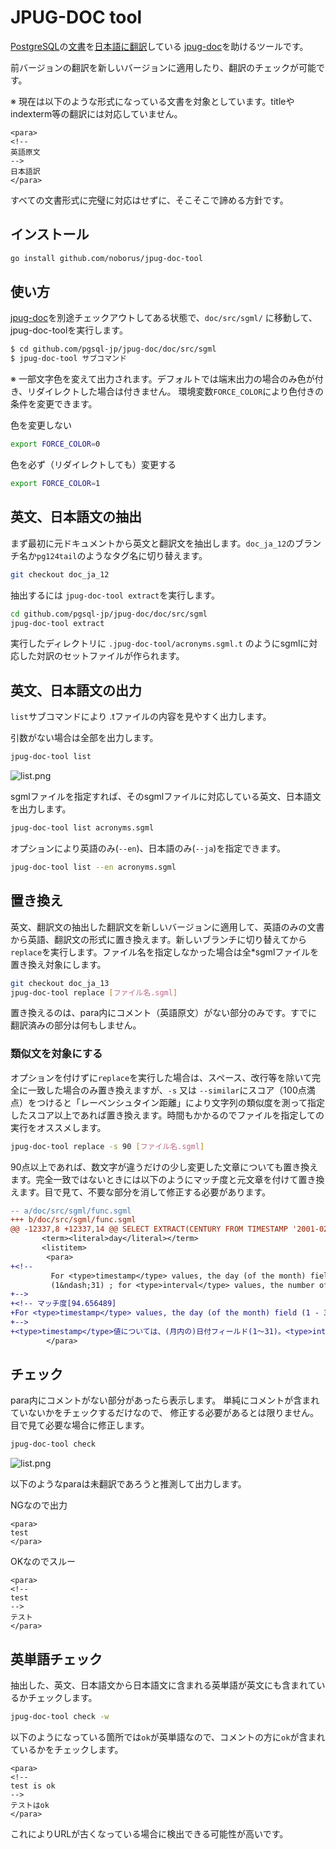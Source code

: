 # JPUG-DOC tool

[PostgreSQL](http://www.postgresql.org/)の[文書](http://www.postgresql.org/docs/manuals/)を[日本語に翻訳](http://www.postgresql.jp/document/)している
[jpug-doc](https://github.com/pgsql-jp/jpug-doc)を助けるツールです。

前バージョンの翻訳を新しいバージョンに適用したり、翻訳のチェックが可能です。

※ 現在は以下のような形式になっている文書を対象としています。titleやindexterm等の翻訳には対応していません。

```
<para>
<!--
英語原文
-->
日本語訳
</para>
```

すべての文書形式に完璧に対応はせずに、そこそこで諦める方針です。

## インストール

```sh
go install github.com/noborus/jpug-doc-tool
```

## 使い方

[jpug-doc](https://github.com/pgsql-jp/jpug-doc/)を別途チェックアウトしてある状態で、`doc/src/sgml/` に移動して、jpug-doc-toolを実行します。

```sh
$ cd github.com/pgsql-jp/jpug-doc/doc/src/sgml
$ jpug-doc-tool サブコマンド
```

※ 一部文字色を変えて出力されます。デフォルトでは端末出力の場合のみ色が付き、リダイレクトした場合は付きません。
環境変数`FORCE_COLOR`により色付きの条件を変更できます。

色を変更しない
```sh
export FORCE_COLOR=0
```

色を必ず（リダイレクトしても）変更する
```sh
export FORCE_COLOR=1
```

## 英文、日本語文の抽出

まず最初に元ドキュメントから英文と翻訳文を抽出します。`doc_ja_12`のブランチ名か`pg124tail`のようなタグ名に切り替えます。

```sh
git checkout doc_ja_12
```

抽出するには `jpug-doc-tool extract`を実行します。

```sh
cd github.com/pgsql-jp/jpug-doc/doc/src/sgml
jpug-doc-tool extract
```

実行したディレクトリに `.jpug-doc-tool/acronyms.sgml.t` のようにsgmlに対応した対訳のセットファイルが作られます。

## 英文、日本語文の出力

`list`サブコマンドにより .tファイルの内容を見やすく出力します。

引数がない場合は全部を出力します。

```sh
jpug-doc-tool list
```
![list.png](https://raw.githubusercontent.com/noborus/jpug-doc-tool/main/doc/list.png)

sgmlファイルを指定すれば、そのsgmlファイルに対応している英文、日本語文を出力します。

```sh
jpug-doc-tool list acronyms.sgml
```

オプションにより英語のみ(`--en`)、日本語のみ(`--ja`)を指定できます。

```sh
jpug-doc-tool list --en acronyms.sgml
```

## 置き換え

英文、翻訳文の抽出した翻訳文を新しいバージョンに適用して、英語のみの文書から英語、翻訳文の形式に置き換えます。新しいブランチに切り替えてから `replace`を実行します。ファイル名を指定しなかった場合は全*sgmlファイルを置き換え対象にします。

```sh
git checkout doc_ja_13
jpug-doc-tool replace [ファイル名.sgml]
```

置き換えるのは、para内にコメント（英語原文）がない部分のみです。すでに翻訳済みの部分は何もしません。

### 類似文を対象にする

オプションを付けずに`replace`を実行した場合は、スペース、改行等を除いて完全に一致した場合のみ置き換えますが、`-s` 又は `--similar`にスコア（100点満点）をつけると「レーベンシュタイン距離」により文字列の類似度を測って指定したスコア以上であれば置き換えます。時間もかかるのでファイルを指定しての実行をオススメします。

```sh
jpug-doc-tool replace -s 90 [ファイル名.sgml]
```

90点以上であれば、数文字が違うだけの少し変更した文章についても置き換えます。完全一致ではないときには以下のようにマッチ度と元文章を付けて置き換えます。目で見て、不要な部分を消して修正する必要があります。

```diff
-- a/doc/src/sgml/func.sgml
+++ b/doc/src/sgml/func.sgml
@@ -12337,8 +12337,14 @@ SELECT EXTRACT(CENTURY FROM TIMESTAMP '2001-02-16 20:38:40');
       <term><literal>day</literal></term>
       <listitem>
        <para>
+<!--
         For <type>timestamp</type> values, the day (of the month) field
         (1&ndash;31) ; for <type>interval</type> values, the number of days
+-->
+<!-- マッチ度[94.656489]
+For <type>timestamp</type> values, the day (of the month) field (1 - 31) ; for <type>interval</type> values, the number of days
+-->
+<type>timestamp</type>値については、(月内の)日付フィールド(1〜31)。<type>interval</type>値については日数。
        </para>
```

## チェック

para内にコメントがない部分があったら表示します。 単純にコメントが含まれていないかをチェックするだけなので、
修正する必要があるとは限りません。目で見て必要な場合に修正します。

```sh
jpug-doc-tool check
```

![list.png](https://raw.githubusercontent.com/noborus/jpug-doc-tool/main/doc/check.png)

以下のようなparaは未翻訳であろうと推測して出力します。

NGなので出力
```
<para>
test
</para>
```

OKなのでスルー
```
<para>
<!--
test
-->
テスト
</para>
```

## 英単語チェック

抽出した、英文、日本語文から日本語文に含まれる英単語が英文にも含まれているかチェックします。

```sh
jpug-doc-tool check -w
```

以下のようになっている箇所では`ok`が英単語なので、コメントの方に`ok`が含まれているかをチェックします。

```
<para>
<!--
test is ok
-->
テストはok
</para>
```

これによりURLが古くなっている場合に検出できる可能性が高いです。
